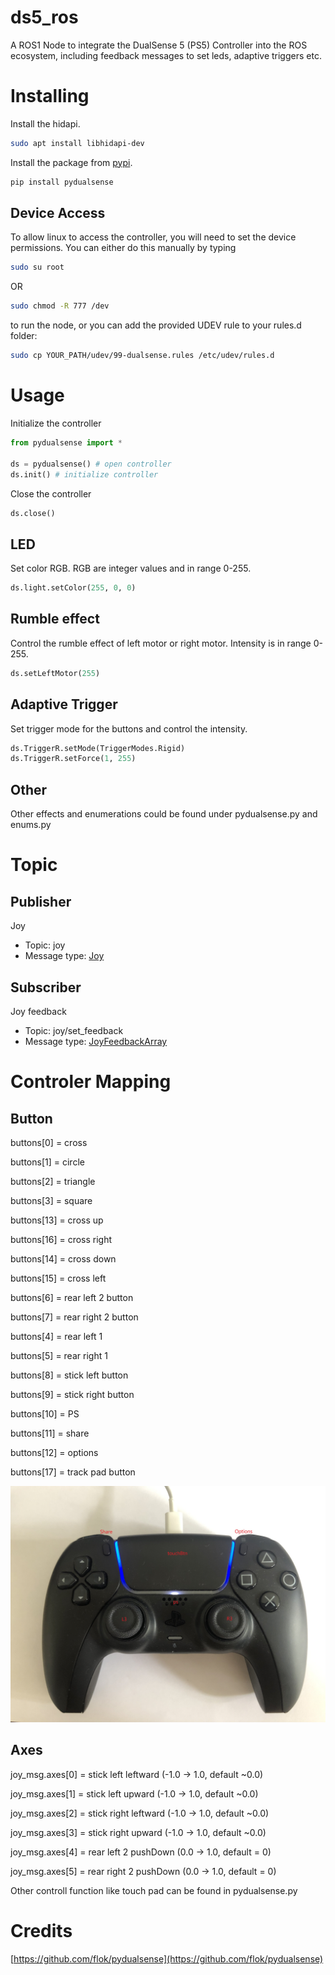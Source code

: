 # ds5_ros

A ROS1 Node to integrate the DualSense 5 (PS5) Controller into the ROS ecosystem, including feedback messages to set leds, adaptive triggers etc.

# Installing

Install the hidapi.

```bash
sudo apt install libhidapi-dev
```
Install the package from [pypi](https://pypi.org/project/pydualsense/).

```bash
pip install pydualsense
```

## Device Access

To allow linux to access the controller, you will need to set the device permissions.
You can either do this manually by typing

```bash
sudo su root
```

OR

```bash
sudo chmod -R 777 /dev
```

to run the node, or you can add the provided UDEV rule to your rules.d folder:

```bash
sudo cp YOUR_PATH/udev/99-dualsense.rules /etc/udev/rules.d
```


# Usage

Initialize the controller

```python
from pydualsense import *

ds = pydualsense() # open controller
ds.init() # initialize controller
```

Close the controller

```python
ds.close() 
```


## LED

Set color RGB. RGB are integer values and in range 0-255.

```python
ds.light.setColor(255, 0, 0)
```
## Rumble effect

Control the rumble effect of left motor or right motor. Intensity is in range 0-255.

```python
ds.setLeftMotor(255)
```
## Adaptive Trigger

Set trigger mode for the buttons and control the intensity.

```python
ds.TriggerR.setMode(TriggerModes.Rigid)
ds.TriggerR.setForce(1, 255)
```
## Other

Other effects and enumerations could be found under pydualsense.py and enums.py

# Topic

## Publisher
Joy
- Topic: joy
- Message type: [Joy](https://docs.ros.org/en/api/sensor_msgs/html/msg/Joy.html)


## Subscriber

Joy feedback
- Topic: joy/set_feedback
- Message type: [JoyFeedbackArray](http://docs.ros.org/en/api/sensor_msgs/html/msg/JoyFeedbackArray.html)

# Controler Mapping

## Button

buttons[0] = cross

buttons[1] = circle

buttons[2] = triangle 

buttons[3] = square

buttons[13] = cross up

buttons[16] = cross right

buttons[14] = cross down

buttons[15] = cross left

buttons[6] = rear left 2 button

buttons[7] = rear right 2 button

buttons[4] = rear left 1

buttons[5] = rear right 1

buttons[8] = stick left button

buttons[9] = stick right button

buttons[10] = PS

buttons[11] = share

buttons[12] = options

buttons[17] = track pad button

![](img/controller_images.jpg)

## Axes

joy_msg.axes[0] = stick left    leftward (-1.0 -> 1.0, default ~0.0)

joy_msg.axes[1] = stick left    upward (-1.0 -> 1.0, default ~0.0)

joy_msg.axes[2] = stick right   leftward (-1.0 -> 1.0, default ~0.0)

joy_msg.axes[3] = stick right   upward (-1.0 -> 1.0, default ~0.0)

joy_msg.axes[4] = rear left 2   pushDown (0.0 -> 1.0, default = 0)

joy_msg.axes[5] = rear right 2  pushDown (0.0 -> 1.0, default = 0)


Other controll function like touch pad can be found in pydualsense.py

# Credits

[https://github.com/flok/pydualsense](https://github.com/flok/pydualsense)
